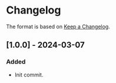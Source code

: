 # Changelog

The format is based on [Keep a Changelog](https://keepachangelog.com/en/1.0.0/).

## [1.0.0] - 2024-03-07
### Added
- Init commit.
